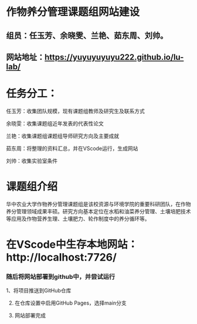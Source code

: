 # 作物养分管理课题组网站建设
## 组员：任玉芳、余晓雯、兰艳、茹东周、刘帅。
## 网站地址：https://yuyuyuyuyu222.github.io/lu-lab/
# 任务分工：

任玉芳：收集团队规模，现有课题组教师及研究生及联系方式

余晓雯：收集课题组近年发表的代表性论文

兰艳：收集课题组课题组导师研究方向及主要成就

茹东周：将整理的资料汇总，并在VScode运行，生成网站

刘帅：收集实验室条件
# 课题组介绍
 华中农业大学作物养分管理课题组是该校资源与环境学院的重要科研团队，在作物养分管理领域成果丰硕。研究方向基本定位在水稻和油菜养分管理、土壤培肥技术等应用及作物营养生理、土壤肥力、轮作制度中的养分循环等。
# 在VScode中生存本地网站：http://localhost:7726/
###  随后将网站部署到github中，并尝试运行
1、将项目推送到GitHub仓库

2. 在仓库设置中启用GitHub Pages，选择main分支

3. 网站部署完成
